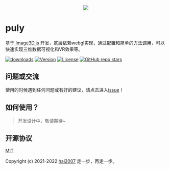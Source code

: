 <p align='center'>
    <img src='https://hai2007.github.io/puly/image/logo.png'>
</p>

# puly
基于[ Image3D.js ](https://hai2007.gitee.io/image3d)开发，底层依赖webgl实现，通过配置和简单的方法调用，可以快速实现三维数据可视化和VR效果等。

<p>
  <a href="https://hai2007.gitee.io/npm-downloads?interval=7&packages=puly"><img src="https://img.shields.io/npm/dm/puly.svg" alt="downloads"></a>
  <a href="https://www.npmjs.com/package/puly"><img src="https://img.shields.io/npm/v/puly.svg" alt="Version"></a>
  <a href="https://github.com/hai2007/puly/blob/master/LICENSE"><img src="https://img.shields.io/npm/l/puly.svg" alt="License"></a>
  <a href="https://github.com/hai2007/puly" target='_blank'><img alt="GitHub repo stars" src="https://img.shields.io/github/stars/hai2007/puly?style=social"></a>
</p>

## 问题或交流
使用的时候遇到任何问题或有好的建议，请点击进入[issue](https://github.com/hai2007/puly/issues)！

## 如何使用？

> 开发设计中，敬请期待~

开源协议
---------------------------------------
[MIT](https://github.com/hai2007/puly/blob/master/LICENSE)

Copyright (c) 2021-2022 [hai2007](https://hai2007.gitee.io/sweethome/) 走一步，再走一步。
